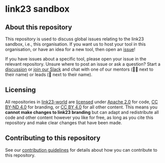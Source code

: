 # link23 sandbox

## About this repository

This repository is used to discuss global issues relating to the link23 sandbox, i.e., this organisation.
If you want us to host your tool in this organisation, or have an idea for a new tool, then open an [issue](https://github.com/link23-world/sandbox/issues)!

If you have issues about a specific tool, please open your issue in the relevant repository.
Unsure where to post an issue or ask a question? Start a [discussion](https://github.com/link23-world/sandbox/discussions) or [join our Slack](https://link23.world/slack) and chat with one of our mentors (🧑‍🏫 next to their name) or leads (👋 next to their name).

## Licensing

All repositories in [link23-world](https://github.com/link23-world) are [licensed](/LICENSE.md) under [Apache 2.0](https://www.apache.org/licenses/LICENSE-2.0) for code, [CC BY-ND 4.0](https://creativecommons.org/licenses/by-nd/4.0/) for branding, or [CC BY 4.0](https://creativecommons.org/licenses/by/4.0/) for all other content.
This means you **cannot make changes to link23 branding** but can adapt and redistribute all code and other content however you like for free, as long as you cite this repository and make clear changes that have been made.

## Contributing to this repository

See our [contribution guidelines](/CONTRIBUTING.md) for details about how you can contribute to this repository.
